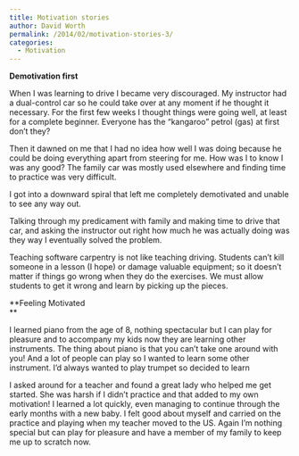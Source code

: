 ```yaml
---
title: Motivation stories
author: David Worth
permalink: /2014/02/motivation-stories-3/
categories:
  - Motivation
---
```

**Demotivation first**

When I was learning to drive I became very discouraged. My instructor had a dual-control car so he could take over at any moment if he thought it necessary. For the first few weeks I thought things were going well, at least for a complete beginner. Everyone has the &#8220;kangaroo&#8221; petrol (gas) at first don&#8217;t they?

Then it dawned on me that I had no idea how well I was doing because he could be doing everything apart from steering for me. How was I to know I was any good? The family car was mostly used elsewhere and finding time to practice was very difficult.

I got into a downward spiral that left me completely demotivated and unable to see any way out.

Talking through my predicament with family and making time to drive that car, and asking the instructor out right how much he was actually doing was they way I eventually solved the problem.

Teaching software carpentry is not like teaching driving. Students can&#8217;t kill someone in a lesson (I hope) or damage valuable equipment; so it doesn&#8217;t matter if things go wrong when they do the exercises. We must allow students to get it wrong and learn by picking up the pieces.

**Feeling Motivated  
**

I learned piano from the age of 8, nothing spectacular but I can play for pleasure and to accompany my kids now they are learning other instruments. The thing about piano is that you can&#8217;t take one around with you! And a lot of people can play so I wanted to learn some other instrument. I&#8217;d always wanted to play trumpet so decided to learn

I asked around for a teacher and found a great lady who helped me get started. She was harsh if I didn&#8217;t practice and that added to my own motivation! I learned a lot quickly, even managing to continue through the early months with a new baby. I felt good about myself and carried on the practice and playing when my teacher moved to the US. Again I&#8217;m nothing special but can play for pleasure and have a member of my family to keep me up to scratch now.
